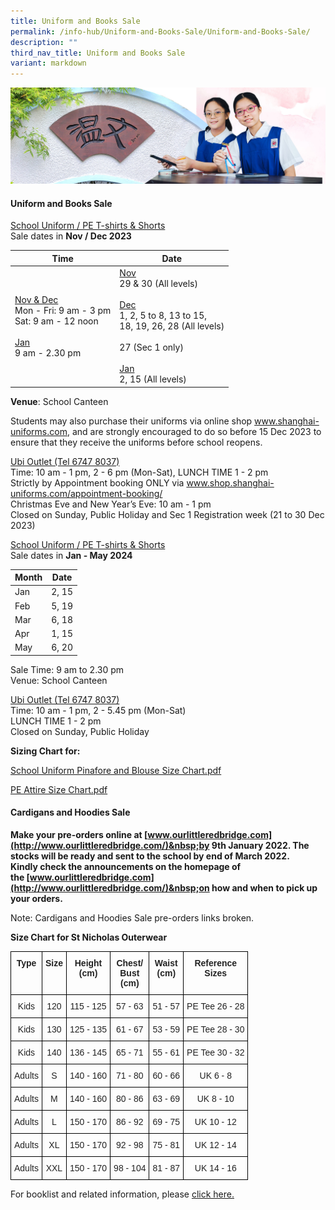 ```yaml
---
title: Uniform and Books Sale
permalink: /info-hub/Uniform-and-Books-Sale/Uniform-and-Books-Sale/
description: ""
third_nav_title: Uniform and Books Sale
variant: markdown
---
```

![](/images/01%20Banner%20Photos/06%20subpage%20infohub.jpg)

#### **Uniform and Books Sale**


<u>School Uniform / PE T-shirts &amp; Shorts</u>  
Sale dates in <b>Nov / Dec 2023</b>  
  
| Time | Date |
| -------- | -------- |
| <u>Nov &amp; Dec</u><br>Mon - Fri: 9 am - 3 pm<br>Sat: 9 am - 12 noon<br><br><u>Jan</u><br>9 am - 2.30 pm     | <u>Nov</u><br>29 &amp; 30 (All levels)<br><br><u>Dec</u><br>1, 2, 5 to 8, 13 to 15,<br>18, 19, 26, 28 (All levels)<br><br>27 (Sec 1 only)<br><br><u>Jan</u><br>2, 15 (All levels)    |

<b>Venue</b>: School Canteen  
 
Students may also purchase their uniforms via online shop www.shanghai-uniforms.com, and are strongly encouraged to do so before 15 Dec 2023 to ensure that they receive the uniforms before school reopens.

<u>Ubi Outlet (Tel 6747 8037)</u><br>
Time: 10 am - 1 pm, 2 - 6 pm (Mon-Sat), LUNCH TIME 1 - 2 pm<br>
Strictly by Appointment booking ONLY via www.shop.shanghai-uniforms.com/appointment-booking/<br>
Christmas Eve and New Year’s Eve: 10 am - 1 pm<br>
Closed on Sunday, Public Holiday and Sec 1 Registration week (21 to 30 Dec 2023)

<u>School Uniform / PE T-shirts &amp; Shorts</u>  
Sale dates in <b>Jan - May 2024</b>

| Month | Date |
| -------- | -------- |
| Jan     | 2, 15     |
| Feb     | 5, 19     |
| Mar     | 6, 18     |
| Apr     | 1, 15     |
| May     | 6, 20     |

Sale Time: 9 am to 2.30 pm<br>
Venue: School Canteen

<u>Ubi Outlet (Tel 6747 8037)</u><br>
Time: 10 am - 1 pm, 2 - 5.45 pm (Mon-Sat)<br>LUNCH TIME 1 - 2 pm<br>
Closed on Sunday, Public Holiday


<b>Sizing Chart for:</b>

[School Uniform Pinafore and Blouse Size Chart.pdf](/files/06%20Infohub/School%20Uniform%20Pinafore%20and%20Blouse%20Size%20Chart.pdf)

[PE Attire Size Chart.pdf](/files/06%20Infohub/PE%20Attire%20Size%20Chart.pdf)

#### **Cardigans and Hoodies Sale**

 <b>Make your pre-orders online at&nbsp;[www.ourlittleredbridge.com](http://www.ourlittleredbridge.com/)&nbsp;by 9th January&nbsp;2022. The stocks will be ready and sent to the school by end of March 2022.&nbsp;  
Kindly check the announcements on the homepage of the&nbsp;[www.ourlittleredbridge.com](http://www.ourlittleredbridge.com/)&nbsp;on how and when to pick up your orders.</b>&nbsp;

Note: Cardigans and Hoodies Sale pre-orders links broken.

<b>Size Chart for St Nicholas Outerwear</b>

<style type="text/css">
.tg  {border-collapse:collapse;border-spacing:0;}
.tg td{border-color:black;border-style:solid;border-width:1px;font-family:Arial, sans-serif;font-size:14px;
  overflow:hidden;padding:10px 5px;word-break:normal;}
.tg th{border-color:black;border-style:solid;border-width:1px;font-family:Arial, sans-serif;font-size:14px;
  font-weight:normal;overflow:hidden;padding:10px 5px;word-break:normal;}
.tg .tg-s2rg{color:#222;font-weight:bold;text-align:center;vertical-align:top}
.tg .tg-vo25{color:#222;text-align:center;vertical-align:top}
</style>
<table class="tg">
<thead>
  <tr>
    <th class="tg-s2rg">Type</th>
    <th class="tg-s2rg">Size</th>
    <th class="tg-s2rg">Height<br>(cm)</th>
    <th class="tg-s2rg">Chest/<br>Bust<br>(cm)</th>
    <th class="tg-s2rg">Waist<br>(cm)</th>
    <th class="tg-s2rg">Reference<br>Sizes</th>
  </tr>
</thead>
<tbody>
  <tr>
    <td class="tg-vo25">Kids</td>
    <td class="tg-vo25">120</td>
    <td class="tg-vo25">115 - 125</td>
    <td class="tg-vo25">57 - 63</td>
    <td class="tg-vo25">51 - 57</td>
    <td class="tg-vo25">PE Tee 26 - 28</td>
  </tr>
  <tr>
    <td class="tg-vo25">Kids</td>
    <td class="tg-vo25">130</td>
    <td class="tg-vo25">125 - 135</td>
    <td class="tg-vo25">61 - 67</td>
    <td class="tg-vo25">53 - 59</td>
    <td class="tg-vo25">PE Tee 28 - 30</td>
  </tr>
  <tr>
    <td class="tg-vo25">Kids</td>
    <td class="tg-vo25">140</td>
    <td class="tg-vo25">136 - 145</td>
    <td class="tg-vo25">65 - 71</td>
    <td class="tg-vo25">55 - 61</td>
    <td class="tg-vo25">PE Tee 30 - 32</td>
  </tr>
  <tr>
    <td class="tg-vo25">Adults</td>
    <td class="tg-vo25">S</td>
    <td class="tg-vo25">140 - 160</td>
    <td class="tg-vo25">71 - 80</td>
    <td class="tg-vo25">60 - 66</td>
    <td class="tg-vo25">UK 6 - 8</td>
  </tr>
  <tr>
    <td class="tg-vo25">Adults</td>
    <td class="tg-vo25">M</td>
    <td class="tg-vo25">140 - 160</td>
    <td class="tg-vo25">80 - 86</td>
    <td class="tg-vo25">63 - 69</td>
    <td class="tg-vo25">UK 8 - 10</td>
  </tr>
  <tr>
    <td class="tg-vo25">Adults</td>
    <td class="tg-vo25">L</td>
    <td class="tg-vo25">150 - 170</td>
    <td class="tg-vo25">86 - 92</td>
    <td class="tg-vo25">69 - 75</td>
    <td class="tg-vo25">UK 10 - 12</td>
  </tr>
  <tr>
    <td class="tg-vo25">Adults</td>
    <td class="tg-vo25">XL</td>
    <td class="tg-vo25">150 - 170</td>
    <td class="tg-vo25">92 - 98</td>
    <td class="tg-vo25">75 - 81</td>
    <td class="tg-vo25">UK 12 - 14</td>
  </tr>
  <tr>
    <td class="tg-vo25">Adults</td>
    <td class="tg-vo25">XXL</td>
    <td class="tg-vo25">150 - 170</td>
    <td class="tg-vo25">98 - 104</td>
    <td class="tg-vo25">81 - 87</td>
    <td class="tg-vo25">UK 14 - 16</td>
  </tr>
</tbody>
</table>


For booklist and related information, please [click here.](https://master.d2kyho38yqhcge.amplifyapp.com/info-hub/uniform-and-books-sale/ay2023-booklist-textbooks-and-school-socks-sale-information/)